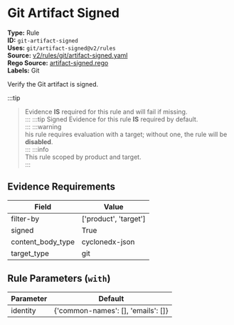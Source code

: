 # Git Artifact Signed  
**Type:** Rule  
**ID:** `git-artifact-signed`  
**Uses:** `git/artifact-signed@v2/rules`  
**Source:** [v2/rules/git/artifact-signed.yaml](https://github.com/scribe-public/sample-policies/v2/rules/git/artifact-signed.yaml)  
**Rego Source:** [artifact-signed.rego](https://github.com/scribe-public/sample-policies/v2/rules/git/artifact-signed.rego)  
**Labels:** Git  

Verify the Git artifact is signed.

:::tip 
> Evidence **IS** required for this rule and will fail if missing.  
::: 
:::tip 
Signed Evidence for this rule **IS** required by default.  
::: 
:::warning  
his rule requires evaluation with a target; without one, the rule will be **disabled**.  
::: 
:::info  
This rule scoped by product and target.  
:::  

## Evidence Requirements  
| Field | Value |
|-------|-------|
| filter-by | ['product', 'target'] |
| signed | True |
| content_body_type | cyclonedx-json |
| target_type | git |

## Rule Parameters (`with`)  
| Parameter | Default |
|-----------|---------|
| identity | {'common-names': [], 'emails': []} |
